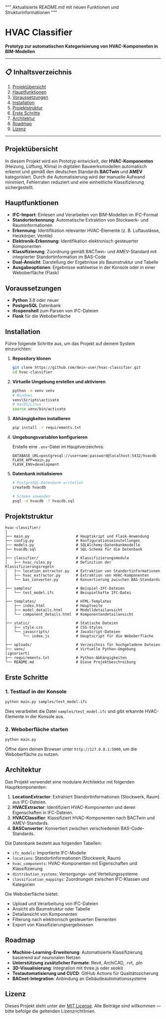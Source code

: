 """
Aktualisierte README.md mit neuen Funktionen und Strukturinformationen
"""

# HVAC Classifier

**Prototyp zur automatischen Kategorisierung von HVAC-Komponenten in BIM-Modellen**

---

## 📋 Inhaltsverzeichnis

1. [Projektübersicht](#projektübersicht)
2. [Hauptfunktionen](#hauptfunktionen)
3. [Voraussetzungen](#voraussetzungen)
4. [Installation](#installation)
5. [Projektstruktur](#projektstruktur)
6. [Erste Schritte](#erste-schritte)
7. [Architektur](#architektur)
8. [Roadmap](#roadmap)
9. [Lizenz](#lizenz)

---

## Projektübersicht

In diesem Projekt wird ein Prototyp entwickelt, der **HVAC-Komponenten** (Heizung, Lüftung, Klima) in digitalen Bauwerksmodellen automatisch erkennt und gemäß den deutschen Standards **BACTwin** und **AMEV** kategorisiert. Durch die Automatisierung wird der manuelle Aufwand minimiert, Fehlerraten reduziert und eine einheitliche Klassifizierung sichergestellt.

## Hauptfunktionen

* **IFC-Import**: Einlesen und Verarbeiten von BIM-Modellen im IFC-Format
* **Standorterkennung**: Automatische Extraktion von Stockwerk- und Rauminformationen
* **Erkennung**: Identifikation relevanter HVAC-Elemente (z. B. Luftauslässe, Heizkörper, Ventile)
* **Elektronik-Erkennung**: Identifikation elektronisch gesteuerter Komponenten
* **Klassifizierung**: Zuordnung gemäß BACTwin- und AMEV-Standard mit integrierter Standortinformation im BAS-Code
* **Dual-Ansicht**: Darstellung der Ergebnisse als Baumstruktur und Tabelle
* **Ausgabeoptionen**: Ergebnisse wahlweise in der Konsole oder in einer Weboberfläche (Flask)

## Voraussetzungen

* **Python** 3.8 oder neuer
* **PostgreSQL** Datenbank
* **ifcopenshell** zum Parsen von IFC-Dateien
* **Flask** für die Weboberfläche

## Installation

Führe folgende Schritte aus, um das Projekt auf deinem System einzurichten:

1. **Repository klonen**

   ```bash
   git clone https://github.com/dein-user/hvac-classifier.git
   cd hvac-classifier
   ```
2. **Virtuelle Umgebung erstellen und aktivieren**

   ```bash
   python -m venv venv
   # Windows
   venv\Scripts\activate
   # macOS/Linux
   source venv/bin/activate
   ```
3. **Abhängigkeiten installieren**

   ```bash
   pip install -r requirements.txt
   ```
4. **Umgebungsvariablen konfigurieren**

   Erstelle eine `.env`-Datei im Hauptverzeichnis:
   ```
   DATABASE_URL=postgresql://username:password@localhost:5432/hvacdb
   FLASK_APP=main.py
   FLASK_ENV=development
   ```

5. **Datenbank initialisieren**

   ```bash
   # PostgreSQL-Datenbank erstellen
   createdb hvacdb
   
   # Schema anwenden
   psql -d hvacdb -f hvacdb.sql
   ```

## Projektstruktur

```
hvac-classifier/
│
├── main.py                     # Hauptskript und Flask-Anwendung
├── config.py                   # Konfigurationseinstellungen
├── models.py                   # SQLAlchemy-Datenbankmodelle
├── hvacdb.sql                  # SQL-Schema für die Datenbank
│
├── classifier/                 # Klassifizierungsmodule
│   ├── hvac_rules.py           # Definition der Klassifizierungsregeln
│   ├── location_extractor.py   # Extraktion von Standortinformationen
│   ├── hvac_extractor.py       # Extraktion von HVAC-Komponenten
│   └── bas_converter.py        # Konvertierung zwischen BAS-Standards
│
├── samples/                    # Beispiel-IFC-Dateien
│   └── test_model.ifc          # Beispielhafte IFC-Datei
│
├── templates/                  # HTML-Templates
│   ├── index.html              # Hauptseite
│   ├── model_details.html      # Modelldetailansicht
│   └── component_details.html  # Komponentendetailansicht
│
├── static/                     # Statische Dateien
│   ├── style.css               # CSS-Styles
│   └── javascripts/            # JavaScript-Dateien
│       └── index.js            # Hauptscript für die Weboberfläche
│
├── uploads/                    # Verzeichnis für hochgeladene Dateien
├── venv/                       # Virtuelle Python-Umgebung (ignoriert)
├── requirements.txt            # Python-Abhängigkeiten
└── README.md                   # Diese Projektbeschreibung
```

## Erste Schritte

### 1. Testlauf in der Konsole

```bash
python main.py samples/test_model.ifc
```

Dies verarbeitet die Datei `samples/test_model.ifc` und gibt erkannte HVAC-Elemente in der Konsole aus.

### 2. Weboberfläche starten

```bash
python main.py
```

Öffne dann deinen Browser unter `http://127.0.0.1:5000`, um die Weboberfläche zu nutzen.

## Architektur

Das Projekt verwendet eine modulare Architektur mit folgenden Hauptkomponenten:

1. **LocationExtractor**: Extrahiert Standortinformationen (Stockwerk, Raum) aus IFC-Dateien.
2. **HVACExtractor**: Identifiziert HVAC-Komponenten und deren Eigenschaften in IFC-Dateien.
3. **HVACClassifier**: Klassifiziert HVAC-Komponenten nach BACTwin und AMEV-Standards.
4. **BASConverter**: Konvertiert zwischen verschiedenen BAS-Code-Standards.

Die Datenbank besteht aus folgenden Tabellen:
- `ifc_models`: Importierte IFC-Modelle
- `locations`: Standortinformationen (Stockwerk, Raum)
- `hvac_components`: HVAC-Komponenten mit Eigenschaften und Klassifizierung
- `distribution_systems`: Versorgungs- und Verteilungssysteme
- `classification_mappings`: Zuordnungen zwischen IFC-Klassen und Kategorien

Die Weboberfläche bietet:
- Upload und Verarbeitung von IFC-Dateien
- Ansicht als Baumstruktur oder Tabelle
- Detailansicht von Komponenten
- Filterung nach elektronisch gesteuerten Elementen
- Export von Klassifizierungsergebnissen

## Roadmap

* **Machine-Learning-Erweiterung**: Automatisierte Klassifizierung basierend auf neuronalen Netzen
* **Unterstützung zusätzlicher Formate**: Revit, ArchiCAD, .rvt, .pln
* **3D-Visualisierung**: Integration mit three.js oder xeokit
* **Testautomatisierung und CI/CD**: GitHub Actions für Qualitätssicherung
* **BACnet-Integration**: Anbindung an Gebäudeautomationssysteme

## Lizenz

Dieses Projekt steht unter der [MIT License](LICENSE). Alle Beiträge sind willkommen — bitte befolge die geltenden Lizenzrichtlinien.